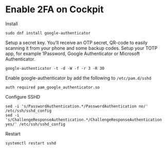 # Enable 2FA on Cockpit

Install
```
sudo dnf install google-authenticator
```

Setup a secret key. You'll receive an OTP secret, QR-code to easily scanning it from your phone and some backup codes. Setup your TOTP app, for example 1Password, Google Authenticator or Microsoft Authenticator.
```
google-authenticator -t -d -W -f -r 3 -R 30
```

Enable google-authenticator by add the following to `/etc/pam.d/sshd`
```
auth required pam_google_authenticator.so
```

Configure SSHD
```
sed -i 's/PasswordAuthentication.*/PasswordAuthentication no/' /etc/ssh/sshd_config
sed -i 's/ChallengeResponseAuthentication.*/ChallengeResponseAuthentication yes/' /etc/ssh/sshd_config
```

Restart
```
systemctl restart sshd
```